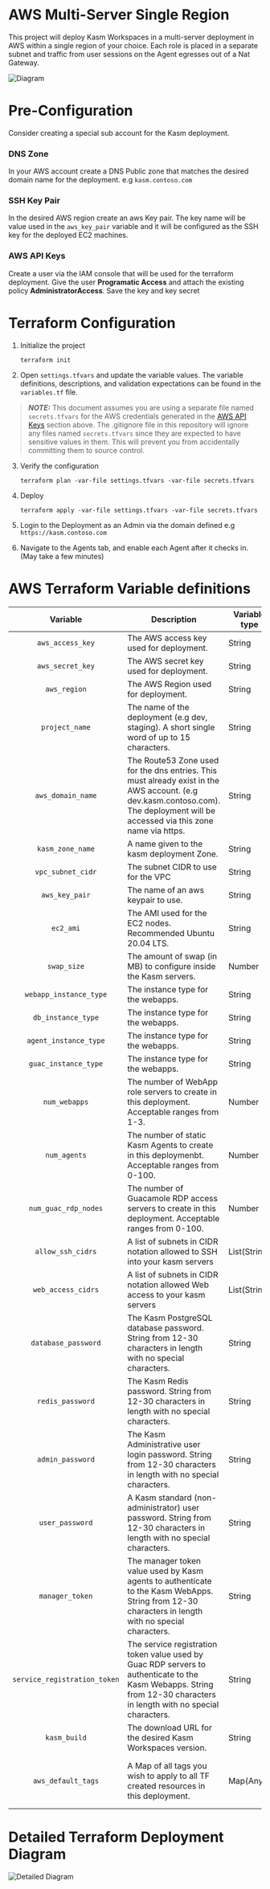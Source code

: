 # AWS Multi-Server Single Region
This project will deploy Kasm Workspaces in a multi-server deployment in AWS within a single region of your choice.
Each role is placed in a separate subnet and traffic from user sessions on the Agent egresses out of a Nat Gateway.


![Diagram][Image_Diagram]

[Image_Diagram]: https://f.hubspotusercontent30.net/hubfs/5856039/terraform/diagrams/aws-multi-server-nat-gw.png "Diagram"


# Pre-Configuration
Consider creating a special sub account for the Kasm deployment.

### DNS Zone
In your AWS account create a DNS Public zone that matches the desired domain name for the deployment. e.g `kasm.contoso.com`

### SSH Key Pair
In the desired AWS region create an aws Key pair. The key name will be value used in the `aws_key_pair` variable and it will be configured as the SSH key for the deployed EC2 machines.

### AWS API Keys
Create a user via the IAM console that will be used for the terraform deployment. Give the user **Programatic Access** and attach the existing policy **AdministratorAccess**. Save the key and key secret


# Terraform Configuration

1. Initialize the project

       terraform init

2. Open `settings.tfvars` and update the variable values. The variable definitions, descriptions, and validation expectations can be found in the `variables.tf` file.

> ***NOTE:*** This document assumes you are using a separate file named `secrets.tfvars` for the AWS credentials generated in the [AWS API Keys](#aws-api-keys) section above. The .gitignore file in this repository will ignore any files named `secrets.tfvars` since they are expected to have sensitive values in them. This will prevent you from accidentally committing them to source control.

3. Verify the configuration

       terraform plan -var-file settings.tfvars -var-file secrets.tfvars

4. Deploy

       terraform apply -var-file settings.tfvars -var-file secrets.tfvars

5. Login to the Deployment as an Admin via the domain defined e.g `https://kasm.contoso.com`

6. Navigate to the Agents tab, and enable each Agent after it checks in. (May take a few minutes)


# AWS Terraform Variable definitions

| Variable | Description | Variable type | Example |
|:--------:|-------------|---------------|---------|
| `aws_access_key` | The AWS access key used for deployment. | String | `"AKIAJSIE27KKMHXI3BJQ"` |
| `aws_secret_key` | The AWS secret key used for deployment. | String | `"wJalrXUtnFEMI/K7MDENG/bPxRfiCYEXAMPLEKEY"` |
| `aws_region` | The AWS Region used for deployment. | String | `"us-east-1"` |
| `project_name` | The name of the deployment (e.g dev, staging). A short single word of up to 15 characters. | String | `"kasm"` |
| `aws_domain_name` | The Route53 Zone used for the dns entries. This must already exist in the AWS account. (e.g dev.kasm.contoso.com). The deployment will be accessed via this zone name via https. | String | `"kasm.contoso.com"` |
| `kasm_zone_name` | A name given to the kasm deployment Zone. | String | `"default"` |
| `vpc_subnet_cidr` | The subnet CIDR to use for the VPC | String | `"10.0.0.0/16"` |
| `aws_key_pair` | The name of an aws keypair to use. | String | `"kasm_ssh_key"` |
| `ec2_ami` | The AMI used for the EC2 nodes. Recommended Ubuntu 20.04 LTS. | String | `"ami-09cd747c78a9add63"` |
| `swap_size` | The amount of swap (in MB) to configure inside the Kasm servers. | Number | `2048` |
| `webapp_instance_type` | The instance type for the webapps. | String | `"t3.small"` |
| `db_instance_type` | The instance type for the webapps. | String | `"t3.medium"` |
| `agent_instance_type` | The instance type for the webapps. | String | `"t3.medium"` |
| `guac_instance_type` | The instance type for the webapps. | String | `"t3.medium"` |
| `num_webapps` | The number of WebApp role servers to create in this deployment. Acceptable ranges from 1-3. | Number | `2` |
| `num_agents` | The number of static Kasm Agents to create in this deploymenbt. Acceptable ranges from 0-100. | Number | `2` |
| `num_guac_rdp_nodes` | The number of Guacamole RDP access servers to create in this deployment. Acceptable ranges from 0-100. | Number | `1` |
| `allow_ssh_cidrs` | A list of subnets in CIDR notation allowed to SSH into your kasm servers | List(String) | `["10.0.0.0/16","172.217.22.14/32"]` |
| `web_access_cidrs` | A list of subnets in CIDR notation allowed Web access to your kasm servers | List(String) | `["0.0.0.0/0"]` |
| `database_password` | The Kasm PostgreSQL database password. String from 12-30 characters in length with no special characters. | String | `"1qaz2wsx3EDC4RFV"` |
| `redis_password` | The Kasm Redis password. String from 12-30 characters in length with no special characters. | String | `"1qaz2wsx3EDC4RFV"` |
| `admin_password` | The Kasm Administrative user login password. String from 12-30 characters in length with no special characters. | String | `"1qaz2wsx3EDC4RFV"` |
| `user_password` | A Kasm standard (non-administrator) user password. String from 12-30 characters in length with no special characters. | String | `"1qaz2wsx3EDC4RFV"` |
| `manager_token` | The manager token value used by Kasm agents to authenticate to the Kasm WebApps. String from 12-30 characters in length with no special characters. | String | `"1qaz2wsx3EDC4RFV"` |
| `service_registration_token` | The service registration token value used by Guac RDP servers to authenticate to the Kasm Webapps. String from 12-30 characters in length with no special characters. | String | `"1qaz2wsx3EDC4RFV"` |
| `kasm_build` | The download URL for the desired Kasm Workspaces version. | String | `"https://kasm-static-content.s3.amazonaws.com/kasm_release_1.13.0.002947.tar.gz"` |
| `aws_default_tags` | A Map of all tags you wish to apply to all TF created resources in this deployment. | Map(Any) | <pre align=left>{<br/>&nbsp;&nbsp;Service_name = "Kasm Workspaces"<br/>&nbsp;&nbsp;Kasm_version = "1.12"<br/>}</pre> |


# Detailed Terraform Deployment Diagram

![Detailed Diagram][Detailed_Diagram]

[Detailed_Diagram]: ./diagram/aws_multi_server.png "Detailed Diagram"